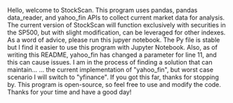 Hello, welcome to StockScan. This program uses pandas, pandas data_reader, and yahoo_fin APIs to collect current market data for analysis.
The current version of StockScan will function exclusively with securities in the SP500, but with slight modification, can be leveraged for other indexes. 
As a word of advice, please run this jupyer notebook. The Py file is stable but I find it easier to use this program with Jupyter Notebook.
Also, as of writing this README, yahoo_fin has changed a parameter for line 11, and this can cause issues. I am in the process of finding a solution that can maintain...
... the current implementation of "yahoo_fin", but worst case scenario I will switch to "yfinance". 
If you got this far, thanks for stopping by. This program is open-source, so feel free to use and modify the code. 
Thanks for your time and have a good day! 
